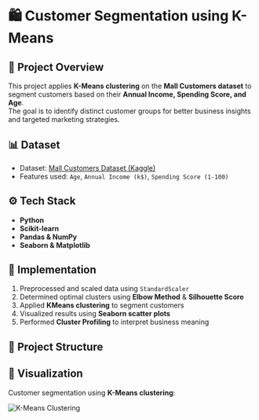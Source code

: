 # 🛍️ Customer Segmentation using K-Means

## 📌 Project Overview
This project applies **K-Means clustering** on the **Mall Customers dataset** to segment customers based on their **Annual Income, Spending Score, and Age**.  
The goal is to identify distinct customer groups for better business insights and targeted marketing strategies.

## 📊 Dataset
- Dataset: [Mall Customers Dataset (Kaggle)](https://www.kaggle.com/datasets/shwetabh123/mall-customers)
- Features used: `Age`, `Annual Income (k$)`, `Spending Score (1-100)`

## ⚙️ Tech Stack
- **Python**
- **Scikit-learn**
- **Pandas & NumPy**
- **Seaborn & Matplotlib**

## 🚀 Implementation
1. Preprocessed and scaled data using `StandardScaler`
2. Determined optimal clusters using **Elbow Method** & **Silhouette Score**
3. Applied **KMeans clustering** to segment customers
4. Visualized results using **Seaborn scatter plots**
5. Performed **Cluster Profiling** to interpret business meaning

## 📂 Project Structure
## 📸 Visualization

Customer segmentation using **K-Means clustering**:

![K-Means Clustering](images/K-means.png)